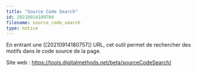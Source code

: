 ```yaml
---
title: "Source Code Search"
id: 20210914180704
filename: source_code_search
type: notice
---
```


En entrant une [[20210914180757]] URL, cet outil permet de rechercher des motifs dans le code source de la page.

Site web : <https://tools.digitalmethods.net/beta/sourceCodeSearch/>

